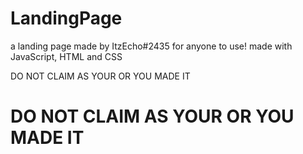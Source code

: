 # LandingPage
a landing page made by ItzEcho#2435 for anyone to use! made with JavaScript, HTML and CSS

DO NOT CLAIM AS YOUR OR YOU MADE IT
# DO NOT CLAIM AS YOUR OR YOU MADE IT
